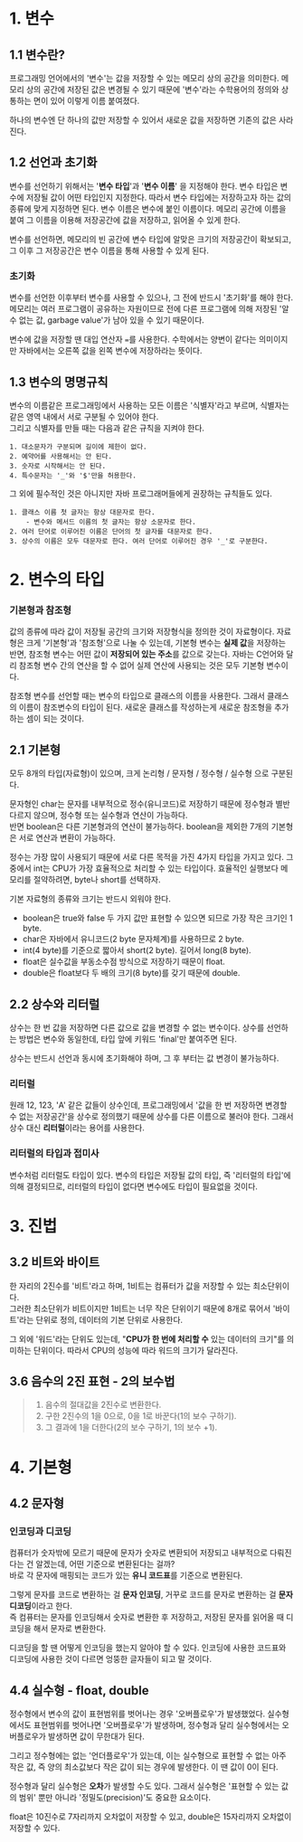 # 1. 변수
## 1.1 변수란?
프로그래밍 언어에서의 '변수'는 값을 저장할 수 있는 메모리 상의 공간을 의미한다. 메모리 상의 공간에 저장된 값은 변경될 수 있기 때문에 '변수'라는 수학용어의 정의와 상통하는 면이 있어 이렇게 이름 붙여졌다.

하나의 변수엔 단 하나의 값만 저장할 수 있어서 새로운 값을 저장하면 기존의 값은 사라진다.

## 1.2 선언과 초기화
변수를 선언하기 위해서는 '**변수 타입**'과 '**변수 이름**' 을 지정해야 한다. 변수 타입은 변수에 저장될 값이 어떤 타입인지 지정한다. 따라서 변수 타입에는 저장하고자 하는 값의 종류에 맞게 지정하면 된다. 변수 이름은 변수에 붙인 이름이다. 메모리 공간에 이름을 붙여 그 이름을 이용해 저장공간에 값을 저장하고, 읽어올 수 있게 한다. 

변수를 선언하면, 메모리의 빈 공간에 변수 타입에 알맞은 크기의 저장공간이 확보되고, 그 이후 그 저장공간은 변수 이름을 통해 사용할 수 있게 된다.

### 초기화
변수를 선언한 이후부터 변수를 사용할 수 있으나, 그 전에 반드시 '초기화'를 해야 한다. 메모리는 여러 프로그램이 공유하는 자원이므로 전에 다른 프로그램에 의해 저장된 '알 수 없는 값, garbage value'가 남아 있을 수 있기 때문이다.

변수에 값을 저장할 땐 대입 연산자 `=`를 사용한다. 수학에서는 양변이 같다는 의미이지만 자바에서는 오른쪽 값을 왼쪽 변수에 저장하라는 뜻이다.

## 1.3 변수의 명명규칙
변수의 이름같은 프로그래밍에서 사용하는 모든 이름은 '식별자'라고 부르며, 식별자는 같은 영역 내에서 서로 구분될 수 있어야 한다.  
그리고 식별자를 만들 때는 다음과 같은 규칙을 지켜야 한다.

```
1. 대소문자가 구분되며 길이에 제한이 없다.
2. 예약어를 사용해서는 안 된다.
3. 숫자로 시작해서는 안 된다.
4. 특수문자는 '_'와 '$'만을 허용한다.
```
그 외에 필수적인 것은 아니지만 자바 프로그래머들에게 권장하는 규칙들도 있다.
```
1. 클래스 이름 첫 글자는 항상 대문자로 한다.
    - 변수와 메서드 이름의 첫 글자는 항상 소문자로 한다.
2. 여러 단어로 이루어진 이름은 단어의 첫 글자를 대문자로 한다.
3. 상수의 이름은 모두 대문자로 한다. 여러 단어로 이루어진 경우 '_'로 구분한다.
```


# 2. 변수의 타입
### 기본형과 참조형
값의 종류에 따라 값이 저장될 공간의 크기와 저장형식을 정의한 것이 자료형이다. 자료형은 크게 '기본형'과 '참조형'으로 나눌 수 있는데, 기본형 변수는 **실제 값**을 저장하는 반면, 참조형 변수는 어떤 값이 **저장되어 있는 주소**를 값으로 갖는다. 자바는 C언어와 달리 참조형 변수 간의 연산을 할 수 없어 실제 연산에 사용되는 것은 모두 기본형 변수이다.

참조형 변수를 선언할 때는 변수의 타입으로 클래스의 이름을 사용한다. 그래서 클래스의 이름이 참조변수의 타입이 된다. 새로운 클래스를 작성하는게 새로운 참조형을 추가하는 셈이 되는 것이다.

## 2.1 기본형
모두 8개의 타입(자료형)이 있으며, 크게 논리형 / 문자형 / 정수형 / 실수형 으로 구분된다.

문자형인 char는 문자를 내부적으로 정수(유니코드)로 저장하기 때문에 정수형과 별반 다르지 않으며, 정수형 또는 실수형과 연산이 가능하다.  
반면 boolean은 다른 기본형과의 연산이 불가능하다. boolean을 제외한 7개의 기본형은 서로 연산과 변환이 가능하다.

정수는 가장 많이 사용되기 때문에 서로 다른 목적을 가진 4가지 타입을 가지고 있다. 그 중에서 int는 CPU가 가장 효율적으로 처리할 수 있는 타입이다. 효율적인 실행보다 메모리를 절약하려면, byte나 short를 선택하자.

기본 자료형의 종류와 크기는 반드시 외워야 한다.

- boolean은 true와 false 두 가지 값만 표현할 수 있으면 되므로 가장 작은 크기인 1 byte.
- char은 자바에서 유니코드(2 byte 문자체계)를 사용하므로 2 byte.
- int(4 byte)를 기준으로 짧아서 short(2 byte). 길어서 long(8 byte).
- float은 실수값을 부동소수점 방식으로 저장하기 때문이 float.
- double은 float보다 두 배의 크기(8 byte)를 갖기 때문에 double.

## 2.2 상수와 리터럴
상수는 한 번 값을 저장하면 다른 값으로 값을 변경할 수 없는 변수이다. 상수를 선언하는 방법은 변수와 동일한데, 타입 앞에 키워드 'final'만 붙여주면 된다.

상수는 반드시 선언과 동시에 초기화해야 하며, 그 후 부터는 값 변경이 불가능하다.

### 리터럴
원래 12, 123, 'A' 같은 값들이 상수인데, 프로그래밍에서 '값을 한 번 저장하면 변경할 수 없는 저장공간'을 상수로 정의했기 때문에 상수를 다른 이름으로 불러야 한다. 그래서 상수 대신 **리터럴**이라는 용어를 사용한다.

### 리터럴의 타입과 접미사
변수처럼 리터럴도 타입이 있다. 변수의 타입은 저장될 값의 타입, 즉 '리터럴의 타입'에 의해 결정되므로, 리터럴의 타입이 없다면 변수에도 타입이 필요없을 것이다.

# 3. 진법
## 3.2 비트와 바이트
한 자리의 2진수를 '비트'라고 하며, 1비트는 컴퓨터가 값을 저장할 수 있는 최소단위이다.  
그러한 최소단위가 비트이지만 1비트는 너무 작은 단위이기 때문에 8개로 묶어서 '바이트'라는 단위로 정의, 데이터의 기본 단위로 사용한다.

그 외에 '워드'라는 단위도 있는데, "**CPU가 한 번에 처리할 수** 있는 데이터의 크기"를 의미하는 단위이다. 따라서 CPU의 성능에 따라 워드의 크기가 달라진다.

## 3.6 음수의 2진 표현 - 2의 보수법
> 1. 음수의 절대값을 2진수로 변환한다.
> 2. 구한 2진수의 1을 0으로, 0을 1로 바꾼다(1의 보수 구하기).
> 3. 그 결과에 1을 더한다(2의 보수 구하기, 1의 보수 +1).

# 4. 기본형
## 4.2 문자형
### 인코딩과 디코딩
컴퓨터가 숫자밖에 모르기 때문에 문자가 숫자로 변환되어 저장되고 내부적으로 다뤄진다는 건 알겠는데, 어떤 기준으로 변환된다는 걸까?  
바로 각 문자에 매핑되는 코드가 있는 **유니 코드표**를 기준으로 변환된다. 

그렇게 문자를 코드로 변환하는 걸 **문자 인코딩**, 거꾸로 코드를 문자로 변환하는 걸 **문자 디코딩**이라고 한다.  
즉 컴퓨터는 문자를 인코딩해서 숫자로 변환한 후 저장하고, 저장된 문자를 읽어올 때 디코딩을 해서 문자로 변환한다.

디코딩을 할 땐 어떻게 인코딩을 했는지 알아야 할 수 있다. 인코딩에 사용한 코드표와 디코딩에 사용한 것이 다르면 엉뚱한 글자들이 되고 말 것이다.

## 4.4 실수형 - float, double
정수형에서 변수의 값이 표현범위를 벗어나는 경우 '오버플로우'가 발생했었다. 실수형에서도 표현범위를 벗어나면 '오버플로우'가 발생하며, 정수형과 달리 실수형에서는 오버플로우가 발생하면 값이 무한대가 된다.

그리고 정수형에는 없는 '언더플로우'가 있는데, 이는 실수형으로 표현할 수 없는 아주 작은 값, 즉 양의 최소값보다 작은 값이 되는 경우에 발생한다. 이 땐 값이 0이 된다.

정수형과 달리 실수형은 **오차**가 발생할 수도 있다. 그래서 실수형은 '표현할 수 있는 값의 범위' 뿐만 아니라 '정밀도(precision)'도 중요한 요소이다.

float은 10진수로 7자리까지 오차없이 저장할 수 있고, double은 15자리까지 오차없이 저장할 수 있다. 
